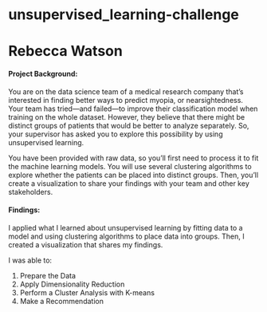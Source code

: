 # unsupervised_learning-challenge
# Rebecca Watson

#### Project Background:
You are on the data science team of a medical research company that’s interested in finding better ways to predict myopia, or nearsightedness. Your team has tried—and failed—to improve their classification model when training on the whole dataset. However, they believe that there might be distinct groups of patients that would be better to analyze separately. So, your supervisor has asked you to explore this possibility by using unsupervised learning.

You have been provided with raw data, so you’ll first need to process it to fit the machine learning models. You will use several clustering algorithms to explore whether the patients can be placed into distinct groups. Then, you’ll create a visualization to share your findings with your team and other key stakeholders.

#### Findings:
I applied what I learned about unsupervised learning by fitting data to a model and using clustering algorithms to place data into groups. Then, I created a visualization that shares my findings.

I was able to:
1. Prepare the Data
2. Apply Dimensionality Reduction
3. Perform a Cluster Analysis with K-means
4. Make a Recommendation
